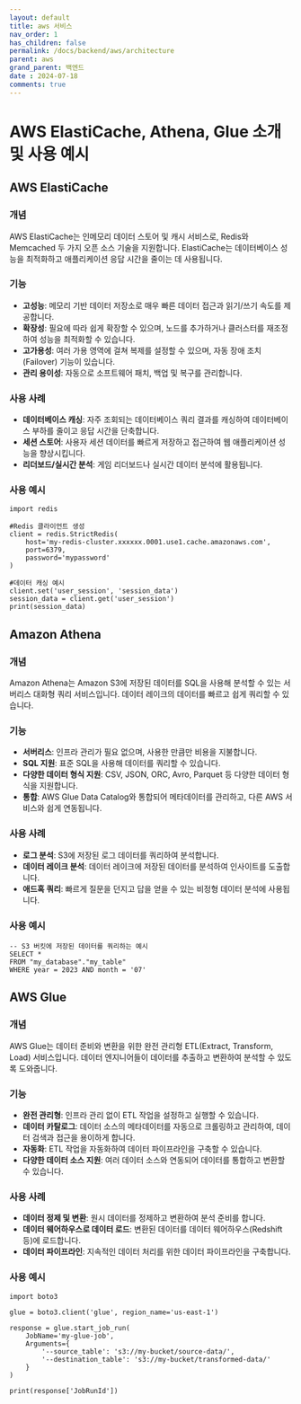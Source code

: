 ```yaml
---
layout: default
title: aws 서비스
nav_order: 1
has_children: false
permalink: /docs/backend/aws/architecture
parent: aws
grand_parent: 백엔드
date : 2024-07-18
comments: true
---
```


# AWS ElastiCache, Athena, Glue 소개 및 사용 예시

## AWS ElastiCache

### 개념
AWS ElastiCache는 인메모리 데이터 스토어 및 캐시 서비스로, Redis와 Memcached 두 가지 오픈 소스 기술을 지원합니다. ElastiCache는 데이터베이스 성능을 최적화하고 애플리케이션 응답 시간을 줄이는 데 사용됩니다.

### 기능
- **고성능**: 메모리 기반 데이터 저장소로 매우 빠른 데이터 접근과 읽기/쓰기 속도를 제공합니다.
- **확장성**: 필요에 따라 쉽게 확장할 수 있으며, 노드를 추가하거나 클러스터를 재조정하여 성능을 최적화할 수 있습니다.
- **고가용성**: 여러 가용 영역에 걸쳐 복제를 설정할 수 있으며, 자동 장애 조치(Failover) 기능이 있습니다.
- **관리 용이성**: 자동으로 소프트웨어 패치, 백업 및 복구를 관리합니다.

### 사용 사례
- **데이터베이스 캐싱**: 자주 조회되는 데이터베이스 쿼리 결과를 캐싱하여 데이터베이스 부하를 줄이고 응답 시간을 단축합니다.
- **세션 스토어**: 사용자 세션 데이터를 빠르게 저장하고 접근하여 웹 애플리케이션 성능을 향상시킵니다.
- **리더보드/실시간 분석**: 게임 리더보드나 실시간 데이터 분석에 활용됩니다.

### 사용 예시
``` 
import redis

#Redis 클라이언트 생성
client = redis.StrictRedis(
    host='my-redis-cluster.xxxxxx.0001.use1.cache.amazonaws.com',
    port=6379,
    password='mypassword'
)

#데이터 캐싱 예시
client.set('user_session', 'session_data')
session_data = client.get('user_session')
print(session_data) 
```

## Amazon Athena

### 개념
Amazon Athena는 Amazon S3에 저장된 데이터를 SQL을 사용해 분석할 수 있는 서버리스 대화형 쿼리 서비스입니다. 데이터 레이크의 데이터를 빠르고 쉽게 쿼리할 수 있습니다.

### 기능
- **서버리스**: 인프라 관리가 필요 없으며, 사용한 만큼만 비용을 지불합니다.
- **SQL 지원**: 표준 SQL을 사용해 데이터를 쿼리할 수 있습니다.
- **다양한 데이터 형식 지원**: CSV, JSON, ORC, Avro, Parquet 등 다양한 데이터 형식을 지원합니다.
- **통합**: AWS Glue Data Catalog와 통합되어 메타데이터를 관리하고, 다른 AWS 서비스와 쉽게 연동됩니다.

### 사용 사례
- **로그 분석**: S3에 저장된 로그 데이터를 쿼리하여 분석합니다.
- **데이터 레이크 분석**: 데이터 레이크에 저장된 데이터를 분석하여 인사이트를 도출합니다.
- **애드혹 쿼리**: 빠르게 질문을 던지고 답을 얻을 수 있는 비정형 데이터 분석에 사용됩니다.

### 사용 예시
``` 
-- S3 버킷에 저장된 데이터를 쿼리하는 예시
SELECT *
FROM "my_database"."my_table"
WHERE year = 2023 AND month = '07' 
```

## AWS Glue

### 개념
AWS Glue는 데이터 준비와 변환을 위한 완전 관리형 ETL(Extract, Transform, Load) 서비스입니다. 데이터 엔지니어들이 데이터를 추출하고 변환하여 분석할 수 있도록 도와줍니다.

### 기능
- **완전 관리형**: 인프라 관리 없이 ETL 작업을 설정하고 실행할 수 있습니다.
- **데이터 카탈로그**: 데이터 소스의 메타데이터를 자동으로 크롤링하고 관리하여, 데이터 검색과 접근을 용이하게 합니다.
- **자동화**: ETL 작업을 자동화하여 데이터 파이프라인을 구축할 수 있습니다.
- **다양한 데이터 소스 지원**: 여러 데이터 소스와 연동되어 데이터를 통합하고 변환할 수 있습니다.

### 사용 사례
- **데이터 정제 및 변환**: 원시 데이터를 정제하고 변환하여 분석 준비를 합니다.
- **데이터 웨어하우스로 데이터 로드**: 변환된 데이터를 데이터 웨어하우스(Redshift 등)에 로드합니다.
- **데이터 파이프라인**: 지속적인 데이터 처리를 위한 데이터 파이프라인을 구축합니다.

### 사용 예시
``` 
import boto3

glue = boto3.client('glue', region_name='us-east-1')

response = glue.start_job_run(
    JobName='my-glue-job',
    Arguments={
        '--source_table': 's3://my-bucket/source-data/',
        '--destination_table': 's3://my-bucket/transformed-data/'
    }
)

print(response['JobRunId']) 
```


<script src="https://utteranc.es/client.js"
        repo="hhee4455/hhee4455.github.io"
        issue-term="pathname"
        label="comments"
        theme="github-dark"
        crossorigin="anonymous"
        async>
</script>